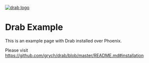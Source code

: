 [![drab logo](https://raw.githubusercontent.com/grych/drab-poc/master/web/static/assets/images/drab-banner.png)](https://tg.pl/drab)

# Drab Example

This is an example page with Drab installed over Phoenix.

Please visit https://github.com/grych/drab/blob/master/README.md#installation
